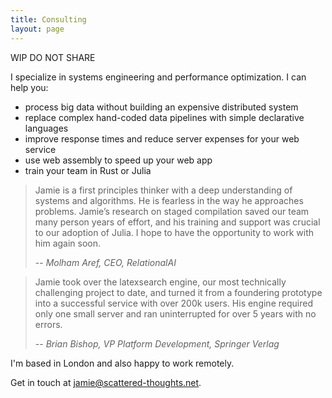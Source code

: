 ```yaml
---
title: Consulting
layout: page
---
```


WIP DO NOT SHARE

I specialize in systems engineering and performance optimization. I can help you:

* process big data without building an expensive distributed system
* replace complex hand-coded data pipelines with simple declarative languages
* improve response times and reduce server expenses for your web service
* use web assembly to speed up your web app
* train your team in Rust or Julia

> Jamie is a first principles thinker with a deep understanding of systems and algorithms. He is fearless in the way he approaches problems. Jamie’s research on staged compilation saved our team many person years of effort, and his training and support was crucial to our adoption of Julia. I hope to have the opportunity to work with him again soon.
>
> -- <cite>Molham Aref, CEO, RelationalAI</cite>

> Jamie took over the latexsearch engine, our most technically challenging project to date, and turned it from a foundering prototype into a successful service with over 200k users. His engine required only one small server and ran uninterrupted for over 5 years with no errors.
>
> -- <cite>Brian Bishop, VP Platform Development, Springer Verlag</cite>

I'm based in London and also happy to work remotely.

Get in touch at [jamie@scattered-thoughts.net](mailto:jamie@scattered-thoughts.net).
